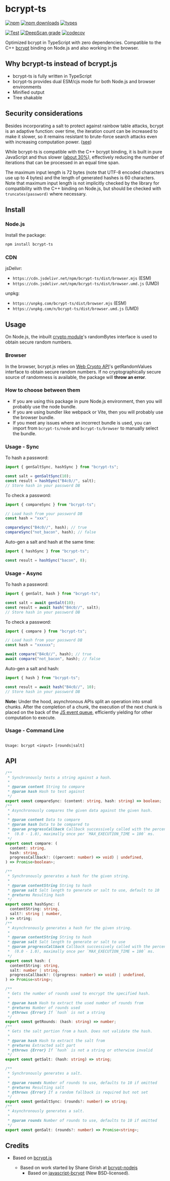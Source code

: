 # bcrypt-ts

[![npm](https://img.shields.io/npm/v/bcrypt-ts?color=%23ff00dd)](https://www.npmjs.com/package/bcrypt-ts)
[![npm downloads](https://img.shields.io/npm/dw/bcrypt-ts)](https://www.npmjs.com/package/bcrypt-ts)
[![types](https://img.shields.io/npm/types/bcrypt-ts)](https://mister-hope.github.io/bcrypt-ts/)

[![Test](https://github.com/Mister-Hope/bcrypt-ts/actions/workflows/test.yml/badge.svg)](https://github.com/Mister-Hope/bcrypt-ts/actions/workflows/test.yml)
[![DeepScan grade](https://deepscan.io/api/teams/15982/projects/28024/branches/898932/badge/grade.svg)](https://deepscan.io/dashboard#view=project&tid=15982&pid=28024&bid=898932) [![codecov](https://codecov.io/gh/Mister-Hope/bcrypt-ts/graph/badge.svg?token=oO5gZq2aHe)](https://codecov.io/gh/Mister-Hope/bcrypt-ts)

Optimized bcrypt in TypeScript with zero dependencies. Compatible to the C++ [bcrypt](https://npmjs.org/package/bcrypt) binding on Node.js and also working in the browser.

## Why bcrypt-ts instead of bcrypt.js

- bcrypt-ts is fully written in TypeScript
- bcrypt-ts provides dual ESM/cjs mode for both Node.js and browser environments
- Minified output
- Tree shakable

## Security considerations

Besides incorporating a salt to protect against rainbow table attacks, bcrypt is an adaptive function: over time, the
iteration count can be increased to make it slower, so it remains resistant to brute-force search attacks even with
increasing computation power. ([see](http://en.wikipedia.org/wiki/Bcrypt))

While bcrypt-ts is compatible with the C++ bcrypt binding, it is built in pure JavaScript and thus slower ([about 30%](https://github.com/dcodeIO/bcrypt.js/wiki/Benchmark)), effectively reducing the number of iterations that can be processed in an equal time span.

The maximum input length is 72 bytes (note that UTF-8 encoded characters use up to 4 bytes) and the length of generated
hashes is 60 characters. Note that maximum input length is not implicitly checked by the library for compatibility with
the C++ binding on Node.js, but should be checked with `truncates(password)` where necessary.

## Install

### Node.js

Install the package:

```bash
npm install bcrypt-ts
```

### CDN

jsDelivr:

- `https://cdn.jsdelivr.net/npm/bcrypt-ts/dist/browser.mjs` (ESM)
- `https://cdn.jsdelivr.net/npm/bcrypt-ts/dist/browser.umd.js` (UMD)

unpkg:

- `https://unpkg.com/bcrypt-ts/dist/browser.mjs` (ESM)
- `https://unpkg.com/n/bcrypt-ts/dist/browser.umd.js` (UMD)

## Usage

On Node.js, the inbuilt [crypto module](http://nodejs.org/api/crypto.html)'s randomBytes interface is used to obtain secure random numbers.

### Browser

In the browser, bcrypt.js relies on [Web Crypto API](http://www.w3.org/TR/WebCryptoAPI)'s getRandomValues interface to obtain secure random numbers. If no cryptographically secure source of randomness is available, the package will **throw an error**.

### How to choose between them

- If you are using this package in pure Node.js environment, then you will probably use the node bundle.
- If you are using bundler like webpack or Vite, then you will probably use the browser bundle.
- If you meet any issues where an incorrect bundle is used, you can import from `bcrypt-ts/node` and `bcrypt-ts/browser` to manually select the bundle.

### Usage - Sync

To hash a password:

```ts
import { genSaltSync, hashSync } from "bcrypt-ts";

const salt = genSaltSync(10);
const result = hashSync("B4c0//", salt);
// Store hash in your password DB
```

To check a password:

```ts
import { compareSync } from "bcrypt-ts";

// Load hash from your password DB
const hash = "xxx";

compareSync("B4c0//", hash); // true
compareSync("not_bacon", hash); // false
```

Auto-gen a salt and hash at the same time:

```ts
import { hashSync } from "bcrypt-ts";

const result = hashSync("bacon", 8);
```

### Usage - Async

To hash a password:

```ts
import { genSalt, hash } from "bcrypt-ts";

const salt = await genSalt(10);
const result = await hash("B4c0//", salt);
// Store hash in your password DB
```

To check a password:

```ts
import { compare } from "bcrypt-ts";

// Load hash from your password DB
const hash = "xxxxxx";

await compare("B4c0//", hash); // true
await compare("not_bacon", hash); // false
```

Auto-gen a salt and hash:

```ts
import { hash } from "bcrypt-ts";

const result = await hash("B4c0//", 10);
// Store hash in your password DB
```

**Note:** Under the hood, asynchronous APIs split an operation into small chunks. After the completion of a chunk, the execution of the next chunk is placed on the back of the [JS event queue](https://developer.mozilla.org/en/docs/Web/JavaScript/EventLoop), efficiently yielding for other computation to execute.

### Usage - Command Line

```

Usage: bcrypt <input> [rounds|salt]

```

## API

```ts
/**
 * Synchronously tests a string against a hash.
 *
 * @param content String to compare
 * @param hash Hash to test against
 */
export const compareSync: (content: string, hash: string) => boolean;
/**
 * Asynchronously compares the given data against the given hash.
 *
 * @param content Data to compare
 * @param hash Data to be compared to
 * @param progressCallback Callback successively called with the percentage of rounds completed
 *  (0.0 - 1.0), maximally once per `MAX_EXECUTION_TIME = 100` ms.
 */
export const compare: (
  content: string,
  hash: string,
  progressCallback?: ((percent: number) => void) | undefined,
) => Promise<boolean>;

/**
 * Synchronously generates a hash for the given string.
 *
 * @param contentString String to hash
 * @param salt Salt length to generate or salt to use, default to 10
 * @returns Resulting hash
 */
export const hashSync: (
  contentString: string,
  salt?: string | number,
) => string;
/**
 * Asynchronously generates a hash for the given string.
 *
 * @param contentString String to hash
 * @param salt Salt length to generate or salt to use
 * @param progressCallback Callback successively called with the percentage of rounds completed
 *  (0.0 - 1.0), maximally once per `MAX_EXECUTION_TIME = 100` ms.
 */
export const hash: (
  contentString: string,
  salt: number | string,
  progressCallback?: ((progress: number) => void) | undefined,
) => Promise<string>;

/**
 * Gets the number of rounds used to encrypt the specified hash.
 *
 * @param hash Hash to extract the used number of rounds from
 * @returns Number of rounds used
 * @throws {Error} If `hash` is not a string
 */
export const getRounds: (hash: string) => number;
/**
 * Gets the salt portion from a hash. Does not validate the hash.
 *
 * @param hash Hash to extract the salt from
 * @returns Extracted salt part
 * @throws {Error} If `hash` is not a string or otherwise invalid
 */
export const getSalt: (hash: string) => string;

/**
 * Synchronously generates a salt.
 *
 * @param rounds Number of rounds to use, defaults to 10 if omitted
 * @returns Resulting salt
 * @throws {Error} If a random fallback is required but not set
 */
export const genSaltSync: (rounds?: number) => string;
/**
 * Asynchronously generates a salt.
 *
 * @param rounds Number of rounds to use, defaults to 10 if omitted
 */
export const genSalt: (rounds?: number) => Promise<string>;
```

## Credits

- Based on [bcrypt.js](https://github.com/dcodeIO/bcrypt.js)

  - Based on work started by Shane Girish at [bcrypt-nodejs](https://github.com/shaneGirish/bcrypt-nodejs)
    - Based on [javascript-bcrypt](http://code.google.com/p/javascript-bcrypt/) (New BSD-licensed).
